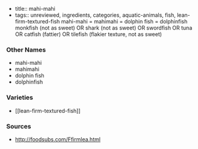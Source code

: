 - title:: mahi-mahi
- tags:: unreviewed, ingredients, categories, aquatic-animals, fish, lean-firm-textured-fish
mahi-mahi = mahimahi = dolphin fish = dolphinfish monkfish (not as sweet) OR shark (not as sweet) OR swordfish OR tuna OR catfish (fattier) OR tilefish (flakier texture, not as sweet)

### Other Names

* mahi-mahi
* mahimahi
* dolphin fish
* dolphinfish

### Varieties

* [[lean-firm-textured-fish]]

### Sources
* http://foodsubs.com/Ffirmlea.html
